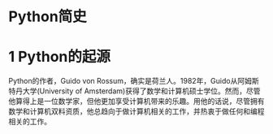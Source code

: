 # Python简史
# 1 Python的起源
Python的作者，Guido von Rossum，确实是荷兰人。1982年，Guido从阿姆斯特丹大学(University of Amsterdam)获得了数学和计算机硕士学位。然而，尽管他算得上是一位数学家，但他更加享受计算机带来的乐趣。用他的话说，尽管拥有数学和计算机双料资质，他总趋向于做计算机相关的工作，并热衷于做任何和编程相关的工作。


